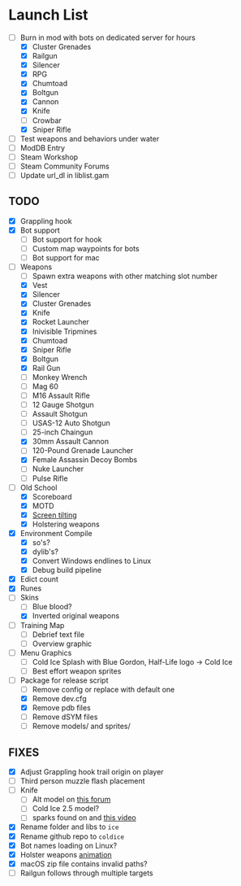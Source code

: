 # Launch List

- [ ] Burn in mod with bots on dedicated server for hours
    - [x] Cluster Grenades
    - [x] Railgun
    - [x] Silencer
    - [x] RPG
    - [x] Chumtoad
    - [x] Boltgun
    - [x] Cannon
    - [x] Knife
    - [ ] Crowbar
    - [x] Sniper Rifle
- [ ] Test weapons and behaviors under water
- [ ] ModDB Entry
- [ ] Steam Workshop
- [ ] Steam Community Forums
- [ ] Update url_dl in liblist.gam

## TODO

- [x] Grappling hook
- [x] Bot support
    - [ ] Bot support for hook
    - [ ] Custom map waypoints for bots
    - [ ] Bot support for mac
- [ ] Weapons
    - [ ] Spawn extra weapons with other matching slot number
    - [x] Vest
    - [x] Silencer
    - [x] Cluster Grenades
    - [x] Knife
    - [x] Rocket Launcher
    - [x] Inivisible Tripmines
    - [x] Chumtoad
    - [x] Sniper Rifle
    - [x] Boltgun
    - [x] Rail Gun
    - [ ] Monkey Wrench
    - [ ] Mag 60
    - [ ] M16 Assault Rifle
    - [ ] 12 Gauge Shotgun
    - [ ] Assault Shotgun
    - [ ] USAS-12 Auto Shotgun
    - [ ] 25-inch Chaingun
    - [x] 30mm Assault Cannon
    - [ ] 120-Pound Grenade Launcher
    - [x] Female Assassin Decoy Bombs
    - [ ] Nuke Launcher
    - [ ] Pulse Rifle
- [ ] Old School
    - [x] Scoreboard
    - [x] MOTD
    - [x] [Screen tilting](https://github.com/ValveSoftware/halflife/issues/1544)
    - [x] Holstering weapons
- [x] Environment Compile
    - [x] so's?
    - [x] dylib's?
    - [x] Convert Windows endlines to Linux
    - [x] Debug build pipeline
- [x] Edict count
- [x] Runes
- [ ] Skins
    - [ ] Blue blood?
    - [x] Inverted original weapons
- [ ] Training Map
    - [ ] Debrief text file
    - [ ] Overview graphic
- [ ] Menu Graphics
    - [ ] Cold Ice Splash with Blue Gordon, Half-Life logo -> Cold Ice
    - [ ] Best effort weapon sprites
- [ ] Package for release script
    - [ ] Remove config or replace with default one
    - [x] Remove dev.cfg
    - [x] Remove pdb files
    - [ ] Remove dSYM files
    - [ ] Remove models/ and sprites/

## FIXES

- [x] Adjust Grappling hook trail origin on player
- [ ] Third person muzzle flash placement
- [ ] Knife
    - [ ] Alt model on [this forum](https://forums.alliedmods.net/showthread.php?p=1701941)
    - [ ] Cold Ice 2.5 model?
    - [ ] sparks found on and [this video](https://www.youtube.com/watch?v=-CjaytQLWFY)
- [x] Rename folder and libs to `ice`
- [x] Rename github repo to `coldice`
- [x] Bot names loading on Linux?
- [x] Holster weapons [animation](https://web.archive.org/web/20011006194358fw_/http://www.planethalflife.com:80/wavelength/coding/tutorials/11.htm)
- [x] macOS zip file contains invalid paths?
- [ ] Railgun follows through multiple targets
